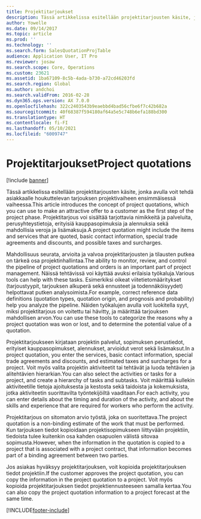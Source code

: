 ```yaml
---
title: Projektitarjoukset
description: Tässä artikkelissa esitellään projektitarjousten käsite, jonka avulla voit tehdä asiakkaalle houkuttelevan tarjouksen projektivaiheen ensimmäisessä vaiheessa. Projektitarjous voi sisältää tarjottavia nimikkeitä ja palveluita, perusyhteystietoja, erityisiä kauppasopimuksia ja alennuksia sekä mahdollisia veroja ja lisämaksuja.
author: Yowelle
ms.date: 09/14/2017
ms.topic: article
ms.prod: ''
ms.technology: ''
ms.search.form: SalesQuotationProjTable
audience: Application User, IT Pro
ms.reviewer: josaw
ms.search.scope: Core, Operations
ms.custom: 23621
ms.assetid: 1ba67109-8c5b-4ada-b730-a72cd46203fd
ms.search.region: Global
ms.author: andchoi
ms.search.validFrom: 2016-02-28
ms.dyn365.ops.version: AX 7.0.0
ms.openlocfilehash: 322c2403543b9eaebbd4bad56cfbe6f7c42b682a
ms.sourcegitcommit: 40f68387f594180af64a5e5c748b6efa188bd300
ms.translationtype: HT
ms.contentlocale: fi-FI
ms.lasthandoff: 05/10/2021
ms.locfileid: "6009747"
---
```

# <a name="project-quotations"></a><span data-ttu-id="db568-104">Projektitarjoukset</span><span class="sxs-lookup"><span data-stu-id="db568-104">Project quotations</span></span>

[!include [banner](../includes/banner.md)]

<span data-ttu-id="db568-105">Tässä artikkelissa esitellään projektitarjousten käsite, jonka avulla voit tehdä asiakkaalle houkuttelevan tarjouksen projektivaiheen ensimmäisessä vaiheessa.</span><span class="sxs-lookup"><span data-stu-id="db568-105">This article introduces the concept of project quotations, which you can use to make an attractive offer to a customer as the first step of the project phase.</span></span> <span data-ttu-id="db568-106">Projektitarjous voi sisältää tarjottavia nimikkeitä ja palveluita, perusyhteystietoja, erityisiä kauppasopimuksia ja alennuksia sekä mahdollisia veroja ja lisämaksuja.</span><span class="sxs-lookup"><span data-stu-id="db568-106">A project quotation might include the items and services that are quoted, basic contact information, special trade agreements and discounts, and possible taxes and surcharges.</span></span> 

<span data-ttu-id="db568-107">Mahdollisuus seurata, arvioita ja valvoa projektitarjousten ja tilausten putkea on tärkeä osa projektinhallintaa.</span><span class="sxs-lookup"><span data-stu-id="db568-107">The ability to monitor, review, and control the pipeline of project quotations and orders is an important part of project management.</span></span> <span data-ttu-id="db568-108">Näissä tehtävissä voi käyttää avuksi erilaisia työkaluja.</span><span class="sxs-lookup"><span data-stu-id="db568-108">Various tools can help with these tasks.</span></span> <span data-ttu-id="db568-109">Esimerkiksi oikeat viitetietomääritykset (tarjoustyypit, tarjouksen alkuperä sekä ennusteet ja todennäköisyydet) helpottavat putken analysoimista.</span><span class="sxs-lookup"><span data-stu-id="db568-109">For example, correct reference data definitions (quotation types, quotation origin, and prognosis and probability) help you analyze the pipeline.</span></span> <span data-ttu-id="db568-110">Näiden työkalujen avulla voit luokitella syyt, miksi projektitarjous on voitettu tai hävitty, ja määrittää tarjouksen mahdollisen arvon.</span><span class="sxs-lookup"><span data-stu-id="db568-110">You can use these tools to categorize the reasons why a project quotation was won or lost, and to determine the potential value of a quotation.</span></span> 

<span data-ttu-id="db568-111">Projektitarjoukseen kirjataan projektin palvelut, sopimuksen perustiedot, erityiset kauppasopimukset, alennukset, arvioidut verot sekä lisämaksut.</span><span class="sxs-lookup"><span data-stu-id="db568-111">In a project quotation, you enter the services, basic contact information, special trade agreements and discounts, and estimated taxes and surcharges for a project.</span></span> <span data-ttu-id="db568-112">Voit myös valita projektin aktiviteetit tai tehtävät ja luoda tehtävien ja alitehtävien hierarkian.</span><span class="sxs-lookup"><span data-stu-id="db568-112">You can also select the activities or tasks for a project, and create a hierarchy of tasks and subtasks.</span></span> <span data-ttu-id="db568-113">Voit määrittää kullekin aktiviteetille tietoja ajoituksesta ja kestosta sekä taidoista ja kokemuksista, jotka aktiviteetin suorittavilta työntekijöiltä vaaditaan.</span><span class="sxs-lookup"><span data-stu-id="db568-113">For each activity, you can enter details about the timing and duration of the activity, and about the skills and experience that are required for workers who perform the activity.</span></span> 

<span data-ttu-id="db568-114">Projektitarjous on sitomaton arvio työstä, joka on suoritettava.</span><span class="sxs-lookup"><span data-stu-id="db568-114">The project quotation is a non-binding estimate of the work that must be performed.</span></span> <span data-ttu-id="db568-115">Kun tarjouksen tiedot kopioidaan projektisopimukseen liittyvään projektiin, tiedoista tulee kuitenkin osa kahden osapuolen välistä sitovaa sopimusta.</span><span class="sxs-lookup"><span data-stu-id="db568-115">However, when the information in the quotation is copied to a project that is associated with a project contract, that information becomes part of a binding agreement between two parties.</span></span> 

<span data-ttu-id="db568-116">Jos asiakas hyväksyy projektitarjouksen, voit kopioida projektitarjouksen tiedot projektiin.</span><span class="sxs-lookup"><span data-stu-id="db568-116">If the customer approves the project quotation, you can copy the information in the project quotation to a project.</span></span> <span data-ttu-id="db568-117">Voit myös kopioida projektitarjouksen tiedot projektiennusteeseen samalla kertaa.</span><span class="sxs-lookup"><span data-stu-id="db568-117">You can also copy the project quotation information to a project forecast at the same time.</span></span>





[!INCLUDE[footer-include](../includes/footer-banner.md)]